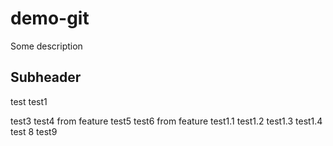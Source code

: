 # demo-git

Some description

## Subheader

test
test1

test3 test4 from feature
test5 test6 from feature
test1.1
test1.2
test1.3
test1.4
test 8
test9
